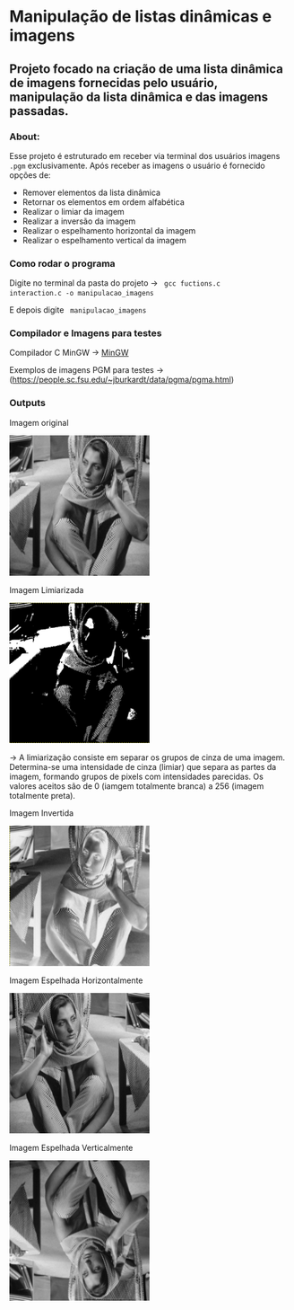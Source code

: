 # Manipulação de listas dinâmicas e imagens

## Projeto focado na criação de uma lista dinâmica de imagens fornecidas pelo usuário, manipulação da lista dinâmica e das imagens passadas.

### About:

Esse projeto é estruturado em receber via terminal dos usuários imagens <code>.pgm</code> exclusivamente. Após receber as imagens o usuário é fornecido opções de: 

* Remover elementos da lista dinâmica
* Retornar os elementos em ordem alfabética
* Realizar o limiar da imagem
* Realizar a inversão da imagem
* Realizar o espelhamento horizontal da imagem
* Realizar o espelhamento vertical da imagem

### Como rodar o programa

Digite no terminal da pasta do projeto -> <code> gcc fuctions.c interaction.c -o manipulacao_imagens </code> 


E depois digite <code> manipulacao_imagens </code>

### Compilador e Imagens para testes

Compilador C MinGW -> [MinGW](https://sourceforge.net/projects/mingw/)


Exemplos de imagens PGM para testes -> (https://people.sc.fsu.edu/~jburkardt/data/pgma/pgma.html)

### Outputs

Imagem original 

<img src="./exemplos_png/barbara.png" width="250" height="250"> </img>

Imagem Limiarizada

<img src="./exemplos_png/barbara_limiar.png" width="250" height="250"> </img>

-> A limiarização consiste em separar os grupos de cinza de uma imagem. Determina-se uma intensidade de cinza (limiar) que separa as partes da imagem, formando grupos de pixels com intensidades parecidas. Os valores aceitos são de 0 (iamgem totalmente branca) a 256 (imagem totalmente preta).

Imagem Invertida

<img src="./exemplos_png/barbara_invertido.png" width="250" height="250"> </img>

Imagem Espelhada Horizontalmente

<img src="./exemplos_png/barbara_espelhado_horizontal.png" width="250" height="250"> </img>

Imagem Espelhada Verticalmente

<img src="./exemplos_png/barbara_espelhado_vertical.png" width="250" height="250"> </img>
